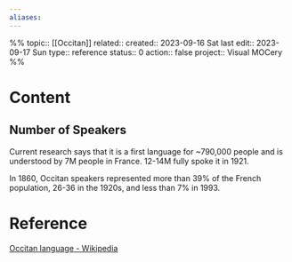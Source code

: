 ```yaml
---
aliases:
---
```

%%
topic:: [[Occitan]]
related:: 
created:: 2023-09-16 Sat 
last edit:: 2023-09-17 Sun
type:: reference
status:: 0
action:: false
project:: Visual MOCery
%%
# Content
## Number of Speakers
Current research says that it is a first language for ~790,000 people and is understood by 7M people in France. 12-14M fully spoke it in 1921.

In 1860, Occitan speakers represented more than 39% of the French population, 26-36 in the 1920s, and less than 7% in 1993.
# Reference
[Occitan language - Wikipedia](https://en.wikipedia.org/wiki/Occitan_language)

